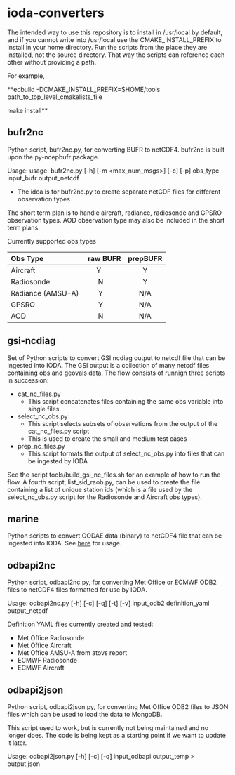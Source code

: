 # ioda-converters

The intended way to use this repository is to install in /usr/local by default, and if you cannot write into /usr/local use the CMAKE_INSTALL_PREFIX to install in your home directory. Run the scripts from the place they are installed, not the source directory. That way the scripts can reference each other without providing a path.

For example,

**ecbuild -DCMAKE_INSTALL_PREFIX=$HOME/tools  path_to_top_level_cmakelists_file

make install**

## bufr2nc

Python script, bufr2nc.py, for converting BUFR to netCDF4. bufr2nc is built upon the py-ncepbufr package.

Usage: usage: bufr2nc.py [-h] [-m <max_num_msgs>] [-c] [-p] obs_type input_bufr output_netcdf
  * The idea is for bufr2nc.py to create separate netCDF files for different observation types

The short term plan is to handle aircraft, radiance, radiosonde and GPSRO observation types.
AOD observation type may also be included in the short term plans

Currently supported obs types

| Obs Type           | raw BUFR | prepBUFR |
|:-------------------|:--------:|:--------:|
| Aircraft           | Y        | Y        |
| Radiosonde         | N        | Y        |
| Radiance (AMSU-A)  | Y        | N/A      |
| GPSRO              | Y        | N/A      |
| AOD                | N        | N/A      |

## gsi-ncdiag

Set of Python scripts to convert GSI ncdiag output to netcdf file that can be ingested into IODA.
The GSI output is a collection of many netcdf files containing obs and geovals data.
The flow consists of runnign three scripts in succession:
* cat_nc_files.py
    * This script concatenates files containing the same obs variable into single files
* select_nc_obs.py
    * This script selects subsets of observations from the output of the cat_nc_files.py script
    * This is used to create the small and medium test cases
* prep_nc_files.py
    * This script formats the output of select_nc_obs.py into files that can be ingested by IODA

See the script tools/build_gsi_nc_files.sh for an example of how to run the flow.
A fourth script, list_sid_raob.py, can be used to create the file containing a list of unique station ids (which is a file used by the select_nc_obs.py script for the Radiosonde and Aircraft obs types).

## marine
Python scripts to convert GODAE data (binary) to netCDF4 file that can be ingested into IODA.
See [here](src/marine/godae/README.md) for usage.

## odbapi2nc

Python script, odbapi2nc.py, for converting Met Office or ECMWF ODB2 files to netCDF4 files formatted for use by IODA.

Usage: odbapi2nc.py [-h] [-c] [-q] [-t] [-v] input_odb2 definition_yaml output_netcdf

Definition YAML files currently created and tested:
* Met Office Radiosonde
* Met Office Aircraft
* Met Office AMSU-A from atovs report
* ECMWF Radiosonde
* ECMWF Aircraft

## odbapi2json

Python script, odbapi2json.py, for converting Met Office ODB2 files to JSON files which can be used to load the data
to MongoDB.

This script used to work, but is currently not being maintained and no longer does. The code is being kept as a starting point if we
want to update it later.

Usage: odbapi2json.py [-h] [-c] [-q] input_odbapi output_temp > output.json


